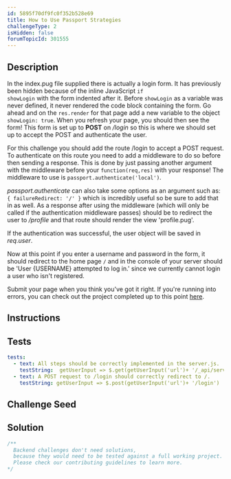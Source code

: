 ```yaml
---
id: 5895f70df9fc0f352b528e69
title: How to Use Passport Strategies
challengeType: 2
isHidden: false
forumTopicId: 301555
---
```


## Description
<section id='description'>

In the index.pug file supplied there is actually a login form. It has previously been hidden because of the inline JavaScript <code>if showLogin</code> with the form indented after it. Before <code>showLogin</code> as a variable was never defined, it never rendered the code block containing the form. Go ahead and on the <code>res.render</code> for that page add a new variable to the object <code>showLogin: true</code>. When you refresh your page, you should then see the form! This form is set up to <b>POST</b> on <em>/login</em> so this is where we should set up to accept the POST and authenticate the user.

For this challenge you should add the route /login to accept a POST request. To authenticate on this route you need to add a middleware to do so before then sending a response. This is done by just passing another argument with the middleware before your <code>function(req,res)</code> with your response! The middleware to use is <code>passport.authenticate('local')</code>.

<em>passport.authenticate</em> can also take some options as an argument such as: <code>{ failureRedirect: '/' }</code> which is incredibly useful so be sure to add that in as well. As a response after using the middleware (which will only be called if the authentication middleware passes) should be to redirect the user to <em>/profile</em> and that route should render the view 'profile.pug'.

If the authentication was successful, the user object will be saved in <em>req.user</em>.

Now at this point if you enter a username and password in the form, it should redirect to the home page <code>/</code> and in the console of your server should be 'User {USERNAME} attempted to log in.' since we currently cannot login a user who isn't registered.

Submit your page when you think you've got it right. If you're running into errors, you can check out the project completed up to this point <a href='https://gist.github.com/camperbot/7ad011ac54612ad53188b500c5e99cb9' target='_blank'>here</a>.

</section>

## Instructions
<section id='instructions'>

</section>

## Tests
<section id='tests'>

```yml
tests:
  - text: All steps should be correctly implemented in the server.js.
    testString:  getUserInput => $.get(getUserInput('url')+ '/_api/server.js') .then(data => { assert.match(data, /showLogin:( |)true/gi, 'You should be passing the variable "showLogin" as true to your render function for the homepage'); assert.match(data, /failureRedirect:( |)('|")\/('|")/gi, 'Your code should include a failureRedirect to the "/" route'); assert.match(data, /login[^]*post[^]*local/gi, 'You should have a route for login which accepts a POST and passport.authenticates local'); }, xhr => { throw new Error(xhr.statusText); })
  - text: A POST request to /login should correctly redirect to /.
    testString: getUserInput => $.post(getUserInput('url')+ '/login') .then(data => { assert.match(data, /Looks like this page is being rendered from Pug into HTML!/gi, 'A login attempt at this point should redirect to the homepage since we do not have any registered users'); }, xhr => { throw new Error(xhr.statusText); })

```

</section>

## Challenge Seed
<section id='challengeSeed'>

</section>

## Solution
<section id='solution'>

```js
/**
  Backend challenges don't need solutions, 
  because they would need to be tested against a full working project. 
  Please check our contributing guidelines to learn more.
*/
```

</section>
